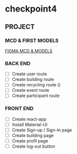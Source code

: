 # checkpoint4

## PROJECT

### MCD & FIRST MODELS

[FIGMA MCD & MODELS](https://www.figma.com/file/uDvB4oTWiEoznpicdfhfmy/co-decheterie?node-id=0%3A1)

### BACK END

- [ ] Create user route
- [ ] Create building route
- [ ] Create recycling route ()
- [ ] Create event route
- [ ] Create participant route

### FRONT END

- [ ] Create react-app
- [ ] Install Material-UI
- [ ] Create Sign-up / Sign-In page
- [ ] Create building page
- [ ] Create profil page
- [ ] Create log-out button
